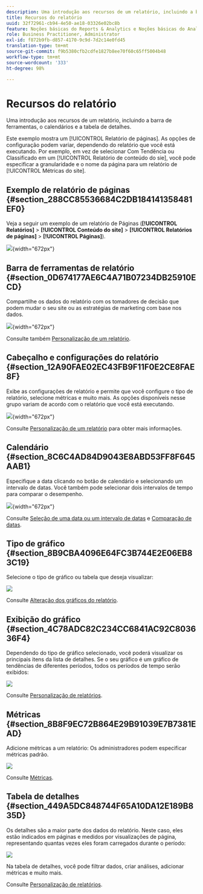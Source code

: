 ```yaml
---
description: Uma introdução aos recursos de um relatório, incluindo a barra de ferramentas, o calendários e a tabela de detalhes.
title: Recursos do relatório
uuid: 32f72961-cb94-4e50-ae18-03326e02bc8b
feature: Noções básicas do Reports & Analytics e Noções básicas do Analytics
role: Business Practitioner, Administrator
exl-id: f872b9fb-d857-4170-9c9d-7d2c14e0fd45
translation-type: tm+mt
source-git-commit: f9b5380cfb2cdfe1827b8ee70f60c65ff5004b48
workflow-type: tm+mt
source-wordcount: '333'
ht-degree: 98%

---
```


# Recursos do relatório

Uma introdução aos recursos de um relatório, incluindo a barra de ferramentas, o calendários e a tabela de detalhes.

Este exemplo mostra um [!UICONTROL Relatório de páginas]. As opções de configuração podem variar, dependendo do relatório que você está executando. Por exemplo, em vez de selecionar Com Tendência ou Classificado em um [!UICONTROL Relatório de conteúdo do sie], você pode especificar a granularidade e o nome da página para um relatório de [!UICONTROL Métricas do site].

## Exemplo de relatório de páginas {#section_288CC85536684C2DB184141358481EF0}

Veja a seguir um exemplo de um relatório de Páginas (**[!UICONTROL Relatórios]** > **[!UICONTROL Conteúdo do site]** > **[!UICONTROL Relatórios de páginas]** > **[!UICONTROL Páginas]**).

![](assets/pages_report.png){width=&quot;672px&quot;}

## Barra de ferramentas de relatório {#section_0D674177AE6C4A71B07234DB25910ECD}

Compartilhe os dados do relatório com os tomadores de decisão que podem mudar o seu site ou as estratégias de marketing com base nos dados.

![](assets/toolbar.png){width=&quot;672px&quot;}

Consulte também [Personalização de um relatório](/help/analyze/reports-analytics/reports-customize/customizing-reports-overview.md).

## Cabeçalho e configurações do relatório {#section_12A90FAE02EC43FB9F11F0E2CE8FAE8F}

Exibe as configurações de relatório e permite que você configure o tipo de relatório, selecione métricas e muito mais. As opções disponíveis nesse grupo variam de acordo com o relatório que você está executando.

![](assets/settings_header.png){width=&quot;672px&quot;}

Consulte [Personalização de um relatório](/help/analyze/reports-analytics/reports-customize/customizing-reports-overview.md) para obter mais informações.

## Calendário {#section_8C6C4AD84D9043E8ABD53FF8F645AAB1}

Especifique a data clicando no botão de calendário e selecionando um intervalo de datas. Você também pode selecionar dois intervalos de tempo para comparar o desempenho.

![](assets/calendar_large.png){width=&quot;672px&quot;}

Consulte [Seleção de uma data ou um intervalo de datas](/help/analyze/reports-analytics/reports-customize/customizing-reports-overview.md) e [Comparação de datas](/help/analyze/reports-analytics/reports-customize/customizing-reports-overview.md).

## Tipo de gráfico {#section_8B9CBA4096E64FC3B744E2E06EB83C19}

Selecione o tipo de gráfico ou tabela que deseja visualizar:

![](assets/graph_type.png)

Consulte [Alteração dos gráficos do relatório](/help/analyze/reports-analytics/reports-customize/t-reports-graphs.md).

## Exibição do gráfico {#section_4C78ADC82C234CC6841AC92C803636F4}

Dependendo do tipo de gráfico selecionado, você poderá visualizar os principais itens da lista de detalhes. Se o seu gráfico é um gráfico de tendências de diferentes períodos, todos os períodos de tempo serão exibidos:

![](assets/graph.png)

Consulte [Personalização de relatórios](/help/analyze/reports-analytics/reports-customize/customizing-reports-overview.md).

## Métricas {#section_8B8F9EC72B864E29B91039E7B7381EAD}

Adicione métricas a um relatório: Os administradores podem especificar métricas padrão.

![](assets/metrics.png)

Consulte [Métricas](/help/analyze/reports-analytics/metrics.md).

## Tabela de detalhes {#section_449A5DC848744F65A10DA12E189B835D}

Os detalhes são a maior parte dos dados do relatório. Neste caso, eles estão indicados em páginas e medidos por visualizações de página, representando quantas vezes eles foram carregados durante o período:

![](assets/detail.png)

Na tabela de detalhes, você pode filtrar dados, criar análises, adicionar métricas e muito mais.

Consulte [Personalização de relatórios](/help/analyze/reports-analytics/reports-customize/customizing-reports-overview.md).
